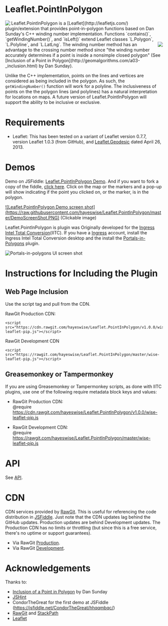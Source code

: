 # Leaflet.PointInPolygon
<img align="left" src="https://github.com/hayeswise/Leaflet.PointInPolygon/blob/master/PiPwn-logo.png?raw=true">
Leaflet.PointInPolygon is a [Leaflet](http://leafletjs.com/) plugin/extension that provides point-in-polygon functions 
based on Dan Sunday's C++ winding number implementation. Functions `contains()`, `getWindingNumber()`, and `isLeft()` extend
Leaflet classes `L.Polygon`, `L.Polyline`, and `L.LatLng`.
<a href="http://leafletjs.com/"><img align="right" src="https://s3.amazonaws.com/uploads.uservoice.com/logo/design_setting/94572/original/leaflet-logo.png?1329832491"></a>
The winding number method has an advantage to the crossing number method since 
"the winding number accurately determines if a point is inside a nonsimple closed polygon" 
(See [Inclusion of a Point in Polygon](http://geomalgorithms.com/a03-_inclusion.html) by Dan Sunday).

Unlike the C++ implementation,
points on the lines and vertices are considered as being included in the polygon.  As such, the `getWindingNumber()` function will
work for a polyline. The inclusiveness of points on the the polygon lines (and polylines) has a natural interpretation for 
locations on maps.  A future version of Leaflet.PointInPolygon will support the ability to be inclusive or exclusive.

# Requirements
* Leaflet:  This has been tested on a variant of Leaflet version 0.7.7, version Leaflet 1.0.3 (from GitHub), and [Leaflet.Geodesic](https://github.com/Fragger/Leaflet.Geodesic) dated April 26, 2013.

# Demos
Demo on JSFiddle: [Leaflet.PointInPolygon Demo](https://jsfiddle.net/hayeswise/bh2wuve8/embedded/result,html,js,css).  And if you want to fork a copy of the fiddle, [click here](https://jsfiddle.net/hayeswise/bh2wuve8/). Click on the map or the markers and a pop-up will show indicating if the point you clicked on, or the marker, is in the polygon.

[![Leaflet.PointInPolygon Demo screen shot] (https://raw.githubusercontent.com/hayeswise/Leaflet.PointInPolygon/master/DemoScreenShot.PNG)](https://jsfiddle.net/hayeswise/bh2wuve8/embedded/result,html,js,css) (Clickable image)

Leaflet.PointInPolygon is plugin was Originally developed for the [Ingress Intel Total Conversion](https://iitc.me/)(IITC). 
If you have a [Ingress](https://ingress.com/) account, install the Ingress Intel Total Conversion desktop and 
the install the [Portals-in-Polygons](https://github.com/hayeswise/iitc-portalsinpolygons) plugin.

![Portals-in-polygons UI screen shot](https://github.com/hayeswise/iitc-portalsinpolygons/blob/master/docs/portals-in-polygons-ui.png?raw=true)

# Instructions for Including the Plugin

## Web Page Inclusion
Use the script tag and pull from the CDN.

RawGit Production CDN:
```
<script src="https://cdn.rawgit.com/hayeswise/Leaflet.PointInPolygon/v1.0.0/wise-leaflet-pip.js"></script>
```
RawGit Development CDN
```
<script src="https://rawgit.com/hayeswise/Leaflet.PointInPolygon/master/wise-leaflet-pip.js"></script>
```
## Greasemonkey or Tampermonkey

If you are using Greasemonkey or Tampermonkey scripts, as done with IITC plugins, use one of the following require metadata block keys and values:

* RawGit Production CDN:<br>
  @require        https://cdn.rawgit.com/hayeswise/Leaflet.PointInPolygon/v1.0.0/wise-leaflet-pip.js

* RawGit Development CDN:<br>
  @require        https://rawgit.com/hayeswise/Leaflet.PointInPolygon/master/wise-leaflet-pip.js

# API
See [API](https://github.com/hayeswise/Leaflet.PointInPolygon/blob/master/wise-leaflet-pip.md).

# CDN
CDN services provided by [RawGit](http://rawgit.com/).  This is useful for referencing the code distribution in [JSFiddle](https://jsfiddle.net).  Just note that the CDN updates lag behind the GitHub updates.  Production updates are behind Development updates. The Production CDN has no limits or throttling (but since this is a free service, there's no uptime or support guarantees).
* Via RawGit [Production](https://cdn.rawgit.com/hayeswise/Leaflet.PointInPolygon/v1.0.0/wise-leaflet-pip.js).
* Via RawGit [Development](https://rawgit.com/hayeswise/Leaflet.PointInPolygon/master/wise-leaflet-pip.js).

# Acknowledgements
Thanks to:
* [Inclusion of a Point in Polygon](http://geomalgorithms.com/a03-_inclusion.html) by Dan Sunday
* [JSHint](http://jshint.com/)
* CondorTheGreat for the first demo at JSFiddle (https://jsfiddle.net/CondorTheGreat/hhqqmbqc/)
* [RawGit](https://rawgit.com/) and [StackPath](https://www.stackpath.com/)
* [Leaflet](http://leafletjs.com/)
